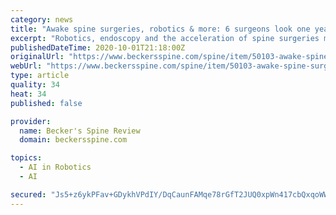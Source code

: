 ```yaml
---
category: news
title: "Awake spine surgeries, robotics & more: 6 surgeons look one year ahead"
excerpt: "Robotics, endoscopy and the acceleration of spine surgeries moving to the outpatient setting are what lie ahead for the field, according to six spine surgeons."
publishedDateTime: 2020-10-01T21:18:00Z
originalUrl: "https://www.beckersspine.com/spine/item/50103-awake-spine-surgeries-robotics-more-6-surgeons-look-one-year-ahead.html"
webUrl: "https://www.beckersspine.com/spine/item/50103-awake-spine-surgeries-robotics-more-6-surgeons-look-one-year-ahead.html"
type: article
quality: 34
heat: 34
published: false

provider:
  name: Becker's Spine Review
  domain: beckersspine.com

topics:
  - AI in Robotics
  - AI

secured: "Js5+z6ykPFav+GDykhVPdIY/DqCaunFAMqe78rGfT2JUQ0xpWn417cbQxqoWWY1Bx5A0nsQJGzLvh3wZKKFIofsyQC2LOlsbI5tA0CZKYsqCpxSMtBE7BmQt47csGp/5fdhlSPHIXRc1Q6phAKxAhJYZ82fIE4tTWMofod7alO1vSFEdjTK0Il3lVupRcy89bFoIJFG1qFNyHAQR+4K4NhB7nF7U/CFB4M8HDuEoZiP9pZ6PI5ux8j5UZmrwz75uwOk+xn0EXYYabnLa/p26VrXsvg2QS73D9w9BkoQhJt7f6nCfOusZMx7QfklCs8Jj6GD2sjK+pcbT0uYvtplerRxE8NlSR0hG9Goic4atkwU=;w7/gqPnUXA6ZSJJ6vpzW1Q=="
---
```


